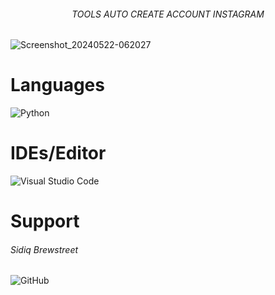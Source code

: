 
<h6 align="center"> 
  TOOLS AUTO CREATE ACCOUNT INSTAGRAM
</h6>

![Screenshot_20240522-062027](https://github.com/AtsunaID/CreateIG/assets/136549133/47b75ff1-3168-4cb9-a943-d8b61f1e37b4.jpg)

# Languages
![Python](https://img.shields.io/badge/python-3670A0?style=for-the-badge&logo=python&logoColor=ffdd54)
# IDEs/Editor
<img alt="Visual Studio Code" src="https://img.shields.io/badge/VisualStudioCode-0078d7.svg?style=for-the-badge&logo=visual-studio-code&logoColor=white"/>

# Support 
<h6>
  Sidiq Brewstreet
</h6>
<a link="https://github.com/brewstreet" target="_blank">
   	<img alt="GitHub" src="https://img.shields.io/badge/github-%23121011.svg?style=for-the-badge&logo=github&logoColor=white"/>
</a>
